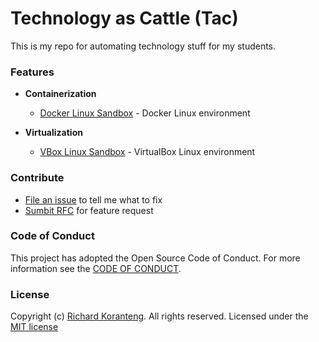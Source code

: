 # Technology as Cattle (Tac)  
This is my repo for automating technology stuff for my students.

### Features
* **Containerization**
  * [Docker Linux Sandbox](docker/linuxDocker.ps1) - Docker Linux environment

* **Virtualization**
  * [VBox Linux Sandbox](vbox/linuxVBox.ps1) - VirtualBox Linux environment

### Contribute
* [File an issue](https://github.com/RKKoranteng/TaC-Farm/issues/new/choose) to tell me what to fix
* [Sumbit RFC](https://github.com/RKKoranteng/TaC-Farm/issues/new/choose) for feature request


### Code of Conduct
This project has adopted the Open Source Code of Conduct. For more information see the [CODE OF CONDUCT](CODE_OF_CONDUCT.md).

### License
Copyright (c) [Richard Koranteng](RKKoranteng.com). All rights reserved.
Licensed under the [MIT license](LICENSE.txt)
